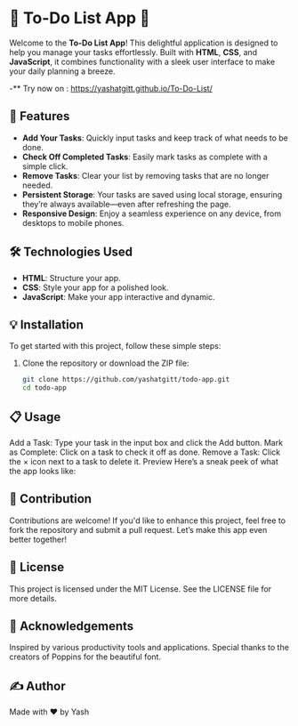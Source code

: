 # 🌟 To-Do List App 🌟

Welcome to the **To-Do List App**! This delightful application is designed to help you manage your tasks effortlessly. Built with **HTML**, **CSS**, and **JavaScript**, it combines functionality with a sleek user interface to make your daily planning a breeze.

-** Try now on : https://yashatgitt.github.io/To-Do-List/

## 🚀 Features

- **Add Your Tasks**: Quickly input tasks and keep track of what needs to be done.
- **Check Off Completed Tasks**: Easily mark tasks as complete with a simple click.
- **Remove Tasks**: Clear your list by removing tasks that are no longer needed.
- **Persistent Storage**: Your tasks are saved using local storage, ensuring they’re always available—even after refreshing the page.
- **Responsive Design**: Enjoy a seamless experience on any device, from desktops to mobile phones.

## 🛠 Technologies Used

- **HTML**: Structure your app.
- **CSS**: Style your app for a polished look.
- **JavaScript**: Make your app interactive and dynamic.

## 💡 Installation

To get started with this project, follow these simple steps:

1. Clone the repository or download the ZIP file:
   ```bash
   git clone https://github.com/yashatgitt/todo-app.git
   cd todo-app
## 📋 Usage
Add a Task: Type your task in the input box and click the Add button.
Mark as Complete: Click on a task to check it off as done.
Remove a Task: Click the × icon next to a task to delete it.
Preview
Here’s a sneak peek of what the app looks like:


## 🤝 Contribution
Contributions are welcome! If you'd like to enhance this project, feel free to fork the repository and submit a pull request. Let’s make this app even better together!

## 📜 License
This project is licensed under the MIT License. See the LICENSE file for more details.

## 🎉 Acknowledgements
Inspired by various productivity tools and applications.
Special thanks to the creators of Poppins for the beautiful font.
## ✍️ Author
Made with ❤️ by Yash

